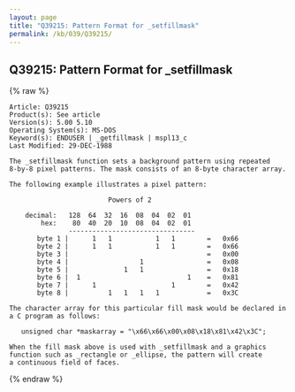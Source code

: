 ```yaml
---
layout: page
title: "Q39215: Pattern Format for _setfillmask"
permalink: /kb/039/Q39215/
---
```


## Q39215: Pattern Format for _setfillmask

{% raw %}

	Article: Q39215
	Product(s): See article
	Version(s): 5.00 5.10
	Operating System(s): MS-DOS
	Keyword(s): ENDUSER | _getfillmask | mspl13_c
	Last Modified: 29-DEC-1988
	
	The _setfillmask function sets a background pattern using repeated
	8-by-8 pixel patterns. The mask consists of an 8-byte character array.
	
	The following example illustrates a pixel pattern:
	
	                         Powers of 2
	
	    decimal:   128  64  32  16  08  04  02  01
	        hex:    80  40  20  10  08  04  02  01
	               --------------------------------
	       byte 1 |      1   1           1   1        =   0x66
	       byte 2 |      1   1           1   1        =   0x66
	       byte 3 |                                   =   0x00
	       byte 4 |                  1                =   0x08
	       byte 5 |              1   1                =   0x18
	       byte 6 |  1                           1    =   0x81
	       byte 7 |      1                   1        =   0x42
	       byte 8 |          1   1   1   1            =   0x3C
	
	The character array for this particular fill mask would be declared in
	a C program as follows:
	
	   unsigned char *maskarray = "\x66\x66\x00\x08\x18\x81\x42\x3C";
	
	When the fill mask above is used with _setfillmask and a graphics
	function such as _rectangle or _ellipse, the pattern will create
	a continuous field of faces.

{% endraw %}
